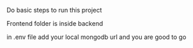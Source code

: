Do basic steps to run this project

Frontend folder is inside backend 

in .env file add your local mongodb url and you are good to go
